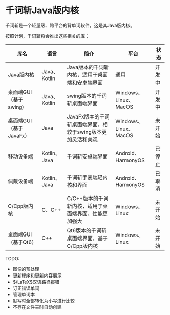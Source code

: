# 千词斩Java版内核

千词斩是一个轻量级、跨平台的背单词软件，这是其Java版内核。

按照计划，千词斩将会推出这些相关的库：

| 库名               | 语言          | 简介                                  | 平台                  | 状态  |
|------------------|-------------|-------------------------------------|---------------------|-----|
| Java版内核          | Java、Kotlin | Java版本的千词斩内核，适用于桌面端和安卓端界面           | 通用                  | 开发中 |
| 桌面端GUI（基于swing）  | Java、Kotlin | swing版本的千词斩桌面端界面                    | Windows、Linux、MacOS | 开发中 |
| 桌面端GUI（基于JavaFx） | Java        | JavaFx版本的千词斩桌面端界面，相较于swing版本更加灵活和美观 | Windows、Linux、MacOS | 未开始 |
| 移动设备端            | Kotlin、Java | 千词斩安卓端界面                            | Android、HarmonyOS   | 已停止 |
| 佩戴设备端            | Kotlin、Java | 千词斩手表端轻内核和界面                        | Android、HarmonyOS   | 已取消 |
| C/Cpp版内核         | C、C++       | C/C++版本的千词斩内核，适用于桌面端界面，性能更加强大       | Windows、Linux       | 未开始 |
| 桌面端GUI（基于Qt6）    | C++         | Qt6版本的千词斩桌面端界面，基于C/Cpp版内核           | Windows、Linux       | 未开始 |

TODO:

- 图像的预处理
- 更新程序和更新内容展示
- $\LaTeX$汉语路径报错
- 订正错误单词
- 管理单词本
- 默写时全部转化为小写进行比较
- 不存在文件夹时自动创建
